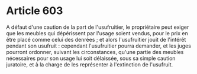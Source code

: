 # Article 603

<p>A défaut d'une caution de la part de l'usufruitier, le propriétaire peut exiger que les meubles qui dépérissent par l'usage soient vendus, pour le prix en être placé comme celui des denrées ; et alors l'usufruitier jouit de l'intérêt pendant son usufruit : cependant l'usufruitier pourra demander, et les juges pourront ordonner, suivant les circonstances, qu'une partie des meubles nécessaires pour son usage lui soit délaissée, sous sa simple caution juratoire, et à la charge de les représenter à l'extinction de l'usufruit.</p>